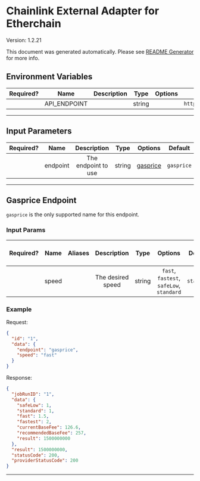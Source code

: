 # Chainlink External Adapter for Etherchain

Version: 1.2.21

This document was generated automatically. Please see [README Generator](../../scripts#readme-generator) for more info.

## Environment Variables

| Required? |     Name     | Description |  Type  | Options |           Default            |
| :-------: | :----------: | :---------: | :----: | :-----: | :--------------------------: |
|           | API_ENDPOINT |             | string |         | `https://www.etherchain.org` |

---

## Input Parameters

| Required? |   Name   |     Description     |  Type  |            Options             |  Default   |
| :-------: | :------: | :-----------------: | :----: | :----------------------------: | :--------: |
|           | endpoint | The endpoint to use | string | [gasprice](#gasprice-endpoint) | `gasprice` |

---

## Gasprice Endpoint

`gasprice` is the only supported name for this endpoint.

### Input Params

| Required? | Name  | Aliases |    Description    |  Type  |                 Options                  |  Default   | Depends On | Not Valid With |
| :-------: | :---: | :-----: | :---------------: | :----: | :--------------------------------------: | :--------: | :--------: | :------------: |
|           | speed |         | The desired speed | string | `fast`, `fastest`, `safeLow`, `standard` | `standard` |            |                |

### Example

Request:

```json
{
  "id": "1",
  "data": {
    "endpoint": "gasprice",
    "speed": "fast"
  }
}
```

Response:

```json
{
  "jobRunID": "1",
  "data": {
    "safeLow": 1,
    "standard": 1,
    "fast": 1.5,
    "fastest": 2,
    "currentBaseFee": 126.6,
    "recommendedBaseFee": 257,
    "result": 1500000000
  },
  "result": 1500000000,
  "statusCode": 200,
  "providerStatusCode": 200
}
```

---
